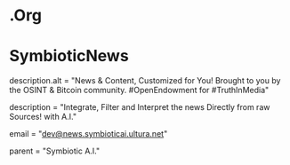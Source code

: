 # .Org
# SymbioticNews
description.alt = "News & Content, Customized for You! Brought to you by the OSINT & Bitcoin community. #OpenEndowment for #TruthInMedia"

description = "Integrate, Filter and Interpret the news Directly from raw Sources! with A.I."

email = "dev@news.symbioticai.ultura.net"

parent = "Symbiotic A.I."
